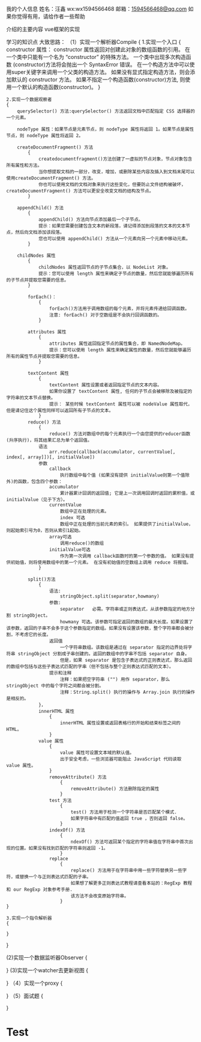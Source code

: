 我的个人信息
姓名：汪鑫
wx:wx1594566468
邮箱：1594566468@qq.com
如果你觉得有用，请给作者一些帮助

介绍的主要内容
vue框架的实现

学习的知识点
大致思路：
    <!-- 每一个模块用到的js知识点 -->
（1）实现一个解析器Compile
{
    1.实现一个入口
    {
        constructor 属性：  constructor 属性返回对创建此对象的数组函数的引用。
        在一个类中只能有一个名为 “constructor” 的特殊方法。 一个类中出现多次构造函数 (constructor)方法将会抛出一个 SyntaxError 错误。
        在一个构造方法中可以使用super关键字来调用一个父类的构造方法。
        如果没有显式指定构造方法，则会添加默认的 constructor 方法。
        如果不指定一个构造函数(constructor)方法, 则使用一个默认的构造函数(constructor)。
    }

    2.实现一个数据观察者
    {
        querySelector() 方法:querySelector() 方法返回文档中匹配指定 CSS 选择器的一个元素。

        nodeType 属性：如果节点是元素节点，则 nodeType 属性将返回 1。如果节点是属性节点，则 nodeType 属性将返回 2。

        createDocumentFragment() 方法
            {
                createdocumentfragment()方法创建了一虚拟的节点对象，节点对象包含所有属性和方法。
                当你想提取文档的一部分，改变，增加，或删除某些内容及插入到文档末尾可以使用createDocumentFragment() 方法。
                你也可以使用文档的文档对象来执行这些变化，但要防止文件结构被破坏，createDocumentFragment() 方法可以更安全改变文档的结构及节点。
            }

        appendChild() 方法
            {
                appendChild() 方法向节点添加最后一个子节点。
                提示：如果您需要创建包含文本的新段落，请记得添加到段落的文本的文本节点，然后向文档添加该段落。
                您也可以使用 appendChild() 方法从一个元素向另一个元素中移动元素。
            }

        childNodes 属性
            {
                childNodes 属性返回节点的子节点集合，以 NodeList 对象。
                提示：您可以使用 length 属性来确定子节点的数量，然后您就能够遍历所有的子节点并提取您需要的信息。
            }

            forEach()：
                {
                    forEach()方法用于调用数组的每个元素，并将元素传递给回调函数。
                    注意: forEach() 对于空数组是不会执行回调函数的。
                } 

            attributes 属性
                {
                    attributes 属性返回指定节点的属性集合，即 NamedNodeMap。
                    提示：您可以使用 length 属性来确定属性的数量，然后您就能够遍历所有的属性节点并提取您需要的信息。
                }
            
            textContent 属性
                {
                    textContent 属性设置或者返回指定节点的文本内容。
                    如果你设置了 textContent 属性, 任何的子节点会被移除及被指定的字符串的文本节点替换。
                    提示： 某些时候 textContent 属性可以被 nodeValue 属性取代，但是请记住这个属性同样可以返回所有子节点的文本。
                }
            reduce() 方法
                {
                    reduce() 方法对数组中的每个元素执行一个由您提供的reducer函数(升序执行)，将其结果汇总为单个返回值。
                语法
                    arr.reduce(callback(accumulator, currentValue[, index[, array]])[, initialValue])
                参数
                    callback
                        执行数组中每个值 (如果没有提供 initialValue则第一个值除外)的函数，包含四个参数：
                    accumulator
                        累计器累计回调的返回值; 它是上一次调用回调时返回的累积值，或initialValue（见于下方）。
                    currentValue
                        数组中正在处理的元素。
                        index 可选
                        数组中正在处理的当前元素的索引。 如果提供了initialValue，则起始索引号为0，否则从索引1起始。
                    array可选
                        调用reduce()的数组
                    initialValue可选
                        作为第一次调用 callback函数时的第一个参数的值。 如果没有提供初始值，则将使用数组中的第一个元素。 在没有初始值的空数组上调用 reduce 将报错。
                }
            
            split()方法
                {
                    语法:
                        stringObject.split(separator,howmany)
                    参数:
                        separator	必需。字符串或正则表达式，从该参数指定的地方分割 stringObject。
                        howmany	可选。该参数可指定返回的数组的最大长度。如果设置了该参数，返回的子串不会多于这个参数指定的数组。如果没有设置该参数，整个字符串都会被分割，不考虑它的长度。
                    返回值
                        一个字符串数组。该数组是通过在 separator 指定的边界处将字符串 stringObject 分割成子串创建的。返回的数组中的字串不包括 separator 自身。
                        但是，如果 separator 是包含子表达式的正则表达式，那么返回的数组中包括与这些子表达式匹配的字串（但不包括与整个正则表达式匹配的文本）。
                    提示和注释
                        注释：如果把空字符串 ("") 用作 separator，那么 stringObject 中的每个字符之间都会被分割。
                        注释：String.split() 执行的操作与 Array.join 执行的操作是相反的。
                }，
                innerHTML 属性
                    {
                        innerHTML 属性设置或返回表格行的开始和结束标签之间的 HTML。
                    }
                value 属性
                    {
                        value 属性可设置文本域的默认值。
                        出于安全考虑，一些浏览器可能阻止 JavaScript 代码读取 value 属性。
                    }
                    removeAttribute() 方法
                        {
                            removeAttribute() 方法删除指定的属性
                        }
                    test 方法
                        {
                            test() 方法用于检测一个字符串是否匹配某个模式.
                            如果字符串中有匹配的值返回 true ，否则返回 false。
                        }
                    indexOf() 方法
                        {
                            ndexOf() 方法可返回某个指定的字符串值在字符串中首次出现的位置。如果没有找到匹配的字符串则返回 -1。
                        }
                    replace
                        {
                            replace() 方法用于在字符串中用一些字符替换另一些字符，或替换一个与正则表达式匹配的子串。
                            如果想了解更多正则表达式教程请查看本站的：RegExp 教程 和 our RegExp 对象参考手册.
                            该方法不会改变原始字符串。
                        }
    }

    3.实现一个指令解析器
    {

    }
}




(2)实现一个数据监听器Observer
{

}
(3)实现一个watcher去更新视图
{

}
（4）实现一个proxy
{

}
（5）面试题
{

}
# Test
